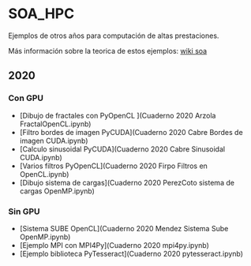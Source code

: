 # SOA_HPC

Ejemplos de otros años para computación de altas prestaciones.

Más información sobre la teorica de estos ejemplos: [wiki soa](http://www.so-unlam.com.ar/wiki/index.php/PUBLICO:HPC)

## 2020

### Con GPU

* [Dibujo de fractales con PyOpenCL ](Cuaderno 2020 Arzola FractalOpenCL.ipynb)
* [Filtro bordes de imagen PyCUDA](Cuaderno 2020 Cabre Bordes de imagen CUDA.ipynb)
* [Calculo sinusoidal PyCUDA](Cuaderno 2020 Cabre Sinusoidal CUDA.ipynb)
* [Varios filtros PyOpenCL](Cuaderno 2020 Firpo Filtros en OpenCL.ipynb)
* [Dibujo sistema de cargas](Cuaderno 2020 PerezCoto sistema de cargas OpenMP.ipynb)
 
 
### Sin GPU

* [Sistema SUBE OpenCL](Cuaderno 2020 Mendez Sistema Sube OpenMP.ipynb)
* [Ejemplo MPI con MPI4Py](Cuaderno 2020 mpi4py.ipynb)
* [Ejemplo biblioteca PyTesseract](Cuaderno 2020 pytesseract.ipynb)
